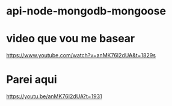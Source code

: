 # api-node-mongodb-mongoose

# video que vou me basear 
https://www.youtube.com/watch?v=anMK76I2dUA&t=1829s
 
# Parei aqui
https://youtu.be/anMK76I2dUA?t=1931